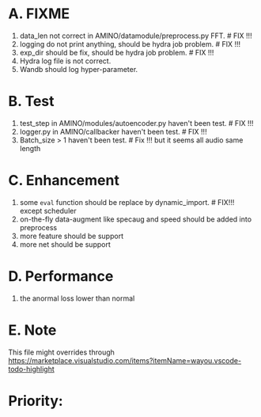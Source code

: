 # A. FIXME
1. data_len not correct in AMINO/datamodule/preprocess.py FFT. # FIX !!!
2. logging do not print anything, should be hydra job problem. # FIX !!!
3. exp_dir should be fix, should be hydra job problem. # FIX !!!
4. Hydra log file is not correct.
5. Wandb should log hyper-parameter.

# B. Test
1. test_step in AMINO/modules/autoencoder.py haven't been test. # FIX !!!
2. logger.py in AMINO/callbacker haven't been test. # FIX !!!
3. Batch_size > 1 haven't been test. # Fix !!! but it seems all audio same length

# C. Enhancement
1. some `eval` function should be replace by dynamic_import. # FIX!!! except scheduler
2. on-the-fly data-augment like specaug and speed should be added into preprocess
3. more feature should be support
4. more net should be support

# D. Performance
1. the anormal loss lower than normal
 
# E. Note
This file might overrides through https://marketplace.visualstudio.com/items?itemName=wayou.vscode-todo-highlight

# Priority: